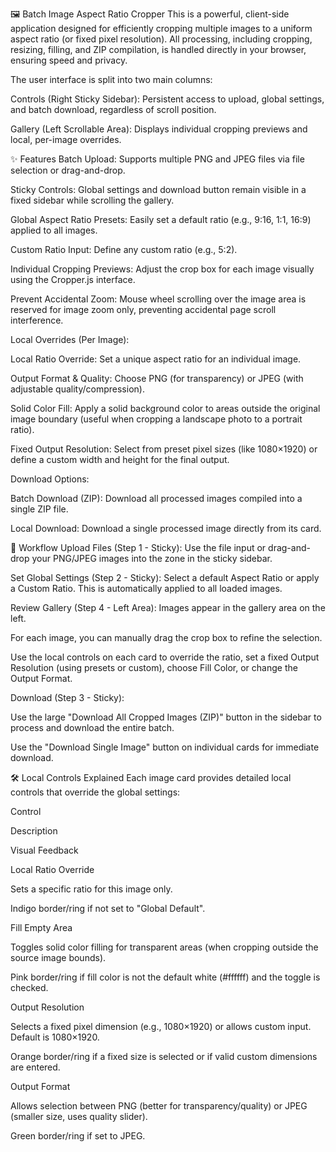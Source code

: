 🖼️ Batch Image Aspect Ratio Cropper
This is a powerful, client-side application designed for efficiently cropping multiple images to a uniform aspect ratio (or fixed pixel resolution). All processing, including cropping, resizing, filling, and ZIP compilation, is handled directly in your browser, ensuring speed and privacy.

The user interface is split into two main columns:

Controls (Right Sticky Sidebar): Persistent access to upload, global settings, and batch download, regardless of scroll position.

Gallery (Left Scrollable Area): Displays individual cropping previews and local, per-image overrides.

✨ Features
Batch Upload: Supports multiple PNG and JPEG files via file selection or drag-and-drop.

Sticky Controls: Global settings and download button remain visible in a fixed sidebar while scrolling the gallery.

Global Aspect Ratio Presets: Easily set a default ratio (e.g., 9:16, 1:1, 16:9) applied to all images.

Custom Ratio Input: Define any custom ratio (e.g., 5:2).

Individual Cropping Previews: Adjust the crop box for each image visually using the Cropper.js interface.

Prevent Accidental Zoom: Mouse wheel scrolling over the image area is reserved for image zoom only, preventing accidental page scroll interference.

Local Overrides (Per Image):

Local Ratio Override: Set a unique aspect ratio for an individual image.

Output Format & Quality: Choose PNG (for transparency) or JPEG (with adjustable quality/compression).

Solid Color Fill: Apply a solid background color to areas outside the original image boundary (useful when cropping a landscape photo to a portrait ratio).

Fixed Output Resolution: Select from preset pixel sizes (like 1080×1920) or define a custom width and height for the final output.

Download Options:

Batch Download (ZIP): Download all processed images compiled into a single ZIP file.

Local Download: Download a single processed image directly from its card.

🚀 Workflow
Upload Files (Step 1 - Sticky): Use the file input or drag-and-drop your PNG/JPEG images into the zone in the sticky sidebar.

Set Global Settings (Step 2 - Sticky): Select a default Aspect Ratio or apply a Custom Ratio. This is automatically applied to all loaded images.

Review Gallery (Step 4 - Left Area): Images appear in the gallery area on the left.

For each image, you can manually drag the crop box to refine the selection.

Use the local controls on each card to override the ratio, set a fixed Output Resolution (using presets or custom), choose Fill Color, or change the Output Format.

Download (Step 3 - Sticky):

Use the large "Download All Cropped Images (ZIP)" button in the sidebar to process and download the entire batch.

Use the "Download Single Image" button on individual cards for immediate download.

🛠️ Local Controls Explained
Each image card provides detailed local controls that override the global settings:

Control

Description

Visual Feedback

Local Ratio Override

Sets a specific ratio for this image only.

Indigo border/ring if not set to "Global Default".

Fill Empty Area

Toggles solid color filling for transparent areas (when cropping outside the source image bounds).

Pink border/ring if fill color is not the default white (#ffffff) and the toggle is checked.

Output Resolution

Selects a fixed pixel dimension (e.g., 1080×1920) or allows custom input. Default is 1080×1920.

Orange border/ring if a fixed size is selected or if valid custom dimensions are entered.

Output Format

Allows selection between PNG (better for transparency/quality) or JPEG (smaller size, uses quality slider).

Green border/ring if set to JPEG.

